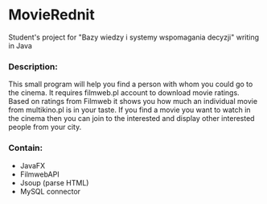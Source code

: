 MovieRednit
===========================
Student's project for "Bazy wiedzy i systemy wspomagania decyzji" writing in Java

### Description:
This small program will help you find a person with whom you could go to the cinema. 
It requires filmweb.pl account to download movie ratings.  
Based on ratings from Filmweb it shows you how much an individual movie from multikino.pl is in your taste. 
If you find a movie you want to watch in the cinema then you can join to the interested and display other interested people from your city.

### Contain:
- JavaFX
- FilmwebAPI 
- Jsoup (parse HTML) 
- MySQL connector
